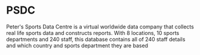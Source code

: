 # PSDC
 Peter's Sports Data Centre is a virtual worldwide data company that collects real life sports data and constructs reports. With 8 locations, 10 sports departments and 240 staff, this database contains all of 240 staff details and which country and sports department they are based
